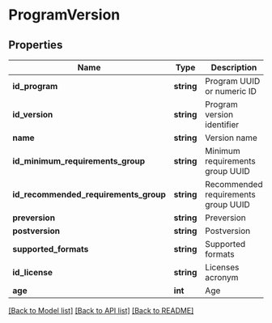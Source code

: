 # ProgramVersion

## Properties
Name | Type | Description | Notes
------------ | ------------- | ------------- | -------------
**id_program** | **string** | Program UUID or numeric ID | 
**id_version** | **string** | Program version identifier | 
**name** | **string** | Version name | 
**id_minimum_requirements_group** | **string** | Minimum requirements group UUID | [optional] 
**id_recommended_requirements_group** | **string** | Recommended requirements group UUID | [optional] 
**preversion** | **string** | Preversion | [optional] 
**postversion** | **string** | Postversion | [optional] 
**supported_formats** | **string** | Supported formats | [optional] 
**id_license** | **string** | Licenses acronym | [optional] 
**age** | **int** | Age | [optional] 

[[Back to Model list]](../README.md#documentation-for-models) [[Back to API list]](../README.md#documentation-for-api-endpoints) [[Back to README]](../README.md)


